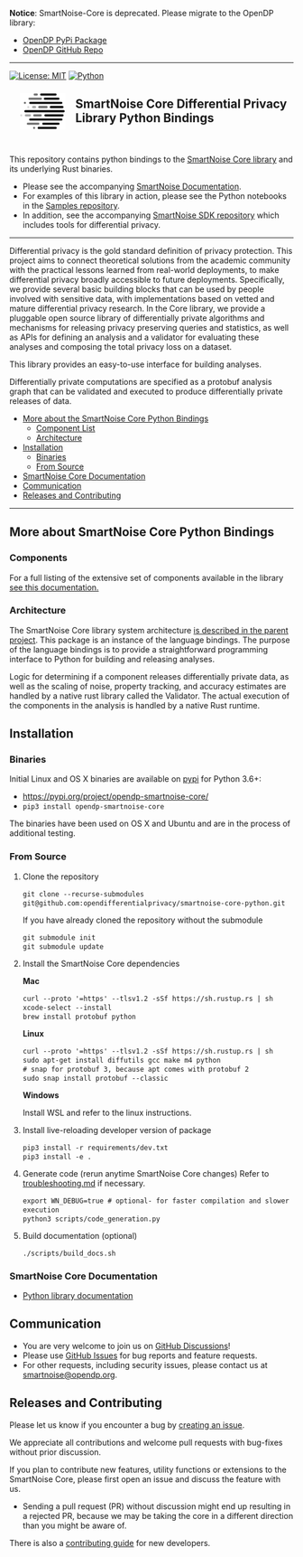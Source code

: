 **Notice**: SmartNoise-Core is deprecated. Please migrate to the OpenDP library:
- [OpenDP PyPi Package](https://pypi.org/project/opendp/)
- [OpenDP GitHub Repo](https://github.com/opendp/opendp/)

----------------------------------------------------

[![License: MIT](https://img.shields.io/badge/License-MIT-yellow.svg)](https://opensource.org/licenses/MIT)
[![Python](https://img.shields.io/badge/python-3.6%20%7C%203.7%20%7C%203.8-blue)](https://www.python.org/)

<a href="https://opendp.org/"><img src="https://raw.githubusercontent.com/opendifferentialprivacy/smartnoise-core/1b196bb1e375a9686ad6d44269036cf78a39fdf2/images/SmartNoise_Logos/SVG/LogoMark_color.svg" align="left" height="65" vspace="8" hspace="18"></a>

## SmartNoise Core Differential Privacy Library Python Bindings 
\
\
This repository contains python bindings to the [SmartNoise Core library](https://github.com/opendifferentialprivacy/smartnoise-core) and its underlying Rust binaries.

- Please see the accompanying [SmartNoise Documentation](https://docs.smartnoise.org).
- For examples of this library in action, please see the Python notebooks in the [Samples repository](https://github.com/opendifferentialprivacy/smartnoise-samples).
- In addition, see the accompanying [SmartNoise SDK repository](https://github.com/opendifferentialprivacy/smartnoise-sdk) which includes tools for differential privacy.

---

Differential privacy is the gold standard definition of privacy protection. This project aims to connect theoretical solutions from the academic community with the practical lessons learned from real-world deployments, to make differential privacy broadly accessible to future deployments. Specifically, we provide several basic building blocks that can be used by people involved with sensitive data, with implementations based on vetted and mature differential privacy research. In the Core library, we provide a pluggable open source library of differentially private algorithms and mechanisms for releasing privacy preserving queries and statistics, as well as APIs for defining an analysis and a validator for evaluating these analyses and composing the total privacy loss on a dataset.

This library provides an easy-to-use interface for building analyses.

Differentially private computations are specified as a protobuf analysis graph that can be validated and executed to produce differentially private releases of data.


- [More about the SmartNoise Core Python Bindings](#more-about-smartnoise-core-python-bindings)
  - [Component List](#components)
  - [Architecture](#architecture)
- [Installation](#installation)
  - [Binaries](#binaries)
  - [From Source](#from-source)
- [SmartNoise Core Documentation](#smartnoise-core-documentation)
- [Communication](#communication)
- [Releases and Contributing](#releases-and-contributing)

---

## More about SmartNoise Core Python Bindings

### Components

For a full listing of the extensive set of components available in the library [see this documentation.](https://opendp.github.io/smartnoise-core/doc/smartnoise_validator/docs/components/index.html)

### Architecture

The SmartNoise Core library system architecture [is described in the parent project](https://github.com/opendp/smartnoise-core#Architecture).
This package is an instance of the language bindings. The purpose of the language bindings is to provide a straightforward programming interface to Python for building and releasing analyses.

Logic for determining if a component releases differentially private data, as well as the scaling of noise, property tracking, and accuracy estimates are handled by a native rust library called the Validator.
The actual execution of the components in the analysis is handled by a native Rust runtime.


## Installation

### Binaries

Initial Linux and OS X binaries are available on [pypi](https://pypi.org/project/opendp-smartnoise-core/) for Python 3.6+:
  - https://pypi.org/project/opendp-smartnoise-core/
  - ```pip3 install opendp-smartnoise-core```

The binaries have been used on OS X and Ubuntu and are in the process of additional testing.

### From Source

1. Clone the repository
    ```shell script
    git clone --recurse-submodules git@github.com:opendifferentialprivacy/smartnoise-core-python.git
    ```

    If you have already cloned the repository without the submodule
    ```shell script
    git submodule init
    git submodule update
    ```

2. Install the SmartNoise Core dependencies

    **Mac**
    ```shell script
    curl --proto '=https' --tlsv1.2 -sSf https://sh.rustup.rs | sh
    xcode-select --install
    brew install protobuf python
    ```

    **Linux**
    ```shell script
    curl --proto '=https' --tlsv1.2 -sSf https://sh.rustup.rs | sh
    sudo apt-get install diffutils gcc make m4 python
    # snap for protobuf 3, because apt comes with protobuf 2
    sudo snap install protobuf --classic
    ```

    **Windows**

    Install WSL and refer to the linux instructions.

3. Install live-reloading developer version of package
   ```shell script
   pip3 install -r requirements/dev.txt
   pip3 install -e .
   ```

4. Generate code (rerun anytime SmartNoise Core changes)
    Refer to [troubleshooting.md](https://github.com/opendp/smartnoise-core/blob/develop/troubleshooting.md) if necessary.
    ```shell script
    export WN_DEBUG=true # optional- for faster compilation and slower execution
    python3 scripts/code_generation.py
    ```

5. Build documentation (optional)
    ```shell script
    ./scripts/build_docs.sh
    ```

### SmartNoise Core Documentation

- [Python library documentation](https://old-docs.smartnoise.org/)


## Communication

- You are very welcome to join us on [GitHub Discussions](https://github.com/opendp/opendp/discussions/categories/smartnoise)!
- Please use [GitHub Issues](https://github.com/opendp/smartnoise-core-python/issues) for bug reports and feature requests.
- For other requests, including security issues, please contact us at [smartnoise@opendp.org](mailto:smartnoise@opendp.org).

## Releases and Contributing

Please let us know if you encounter a bug by [creating an issue](https://github.com/opendp/smartnoise-core-python/issues).

We appreciate all contributions and welcome pull requests with bug-fixes without prior discussion.

If you plan to contribute new features, utility functions or extensions to the SmartNoise Core, please first open an issue and discuss the feature with us.
  - Sending a pull request (PR) without discussion might end up resulting in a rejected PR, because we may be taking the core in a different direction than you might be aware of.

There is also a [contributing guide](contributing.md) for new developers. 
